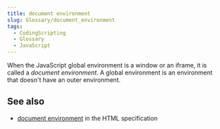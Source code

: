 ```yaml
---
title: document environment
slug: Glossary/document_environment
tags:
  - CodingScripting
  - Glossary
  - JavaScript
---
```

When the JavaScript global environment is a window or an iframe, it is called a _document environment_. A global environment is an environment that doesn't have an outer environment.

## See also

- [document environment](https://html.spec.whatwg.org/multipage/webappapis.html#document-environment) in the HTML specification
